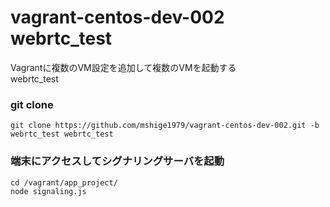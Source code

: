 vagrant-centos-dev-002 webrtc_test
======================

Vagrantに複数のVM設定を追加して複数のVMを起動する<br />
webrtc_test

### git clone
```
git clone https://github.com/mshige1979/vagrant-centos-dev-002.git -b webrtc_test webrtc_test
```

### 端末にアクセスしてシグナリングサーバを起動
```
cd /vagrant/app_project/
node signaling.js
```

